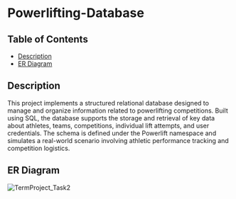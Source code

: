 # Powerlifting-Database

## Table of Contents
- [Description](#Description)
- [ER Diagram](#ER-Diagram)

## Description
This project implements a structured relational database designed to manage and organize information related to powerlifting competitions. Built using SQL, the database supports the storage and retrieval of key data about athletes, teams, competitions, individual lift attempts, and user credentials. The schema is defined under the Powerlift namespace and simulates a real-world scenario involving athletic performance tracking and competition logistics.

## ER Diagram
![TermProject_Task2](https://github.com/user-attachments/assets/1ff54307-e333-4388-a6eb-3876b25f0dc9)
